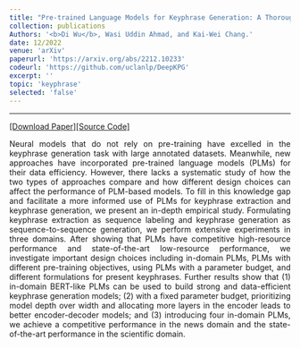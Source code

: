 ```yaml
---
title: "Pre-trained Language Models for Keyphrase Generation: A Thorough Empirical Study"
collection: publications
Authors: '<b>Di Wu</b>, Wasi Uddin Ahmad, and Kai-Wei Chang.'
date: 12/2022
venue: 'arXiv'
paperurl: 'https://arxiv.org/abs/2212.10233'
codeurl: 'https://github.com/uclanlp/DeepKPG'
excerpt: ''
topic: 'keyphrase'
selected: 'false'
---
```

---
<a href='https://arxiv.org/pdf/2212.10233.pdf' target="_blank">[Download Paper]</a><a href='https://github.com/uclanlp/DeepKPG' target="_blank">[Source Code]</a>

<p align="justify">
Neural models that do not rely on pre-training have excelled in the keyphrase generation task with large annotated datasets. Meanwhile, new approaches have incorporated pre-trained language models (PLMs) for their data efficiency. However, there lacks a systematic study of how the two types of approaches compare and how different design choices can affect the performance of PLM-based models. To fill in this knowledge gap and facilitate a more informed use of PLMs for keyphrase extraction and keyphrase generation, we present an in-depth empirical study. Formulating keyphrase extraction as sequence labeling and keyphrase generation as sequence-to-sequence generation, we perform extensive experiments in three domains. After showing that PLMs have competitive high-resource performance and state-of-the-art low-resource performance, we investigate important design choices including in-domain PLMs, PLMs with different pre-training objectives, using PLMs with a parameter budget, and different formulations for present keyphrases. Further results show that (1) in-domain BERT-like PLMs can be used to build strong and data-efficient keyphrase generation models; (2) with a fixed parameter budget, prioritizing model depth over width and allocating more layers in the encoder leads to better encoder-decoder models; and (3) introducing four in-domain PLMs, we achieve a competitive performance in the news domain and the state-of-the-art performance in the scientific domain.
</p>
